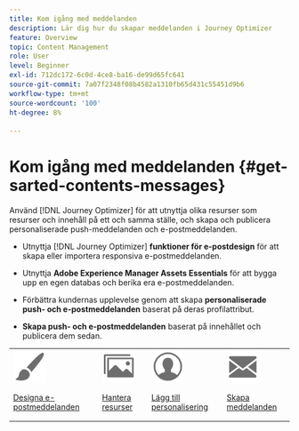 ```yaml
---
title: Kom igång med meddelanden
description: Lär dig hur du skapar meddelanden i Journey Optimizer
feature: Overview
topic: Content Management
role: User
level: Beginner
exl-id: 712dc172-6c0d-4ce8-ba16-de99d65fc641
source-git-commit: 7a07f2348f08b4582a1310fb65d431c55451d9b6
workflow-type: tm+mt
source-wordcount: '100'
ht-degree: 8%

---
```


# Kom igång med meddelanden {#get-sarted-contents-messages}

Använd [!DNL Journey Optimizer] för att utnyttja olika resurser som resurser och innehåll på ett och samma ställe, och skapa och publicera personaliserade push-meddelanden och e-postmeddelanden.

* Utnyttja [!DNL Journey Optimizer] **funktioner för e-postdesign** för att skapa eller importera responsiva e-postmeddelanden.

* Utnyttja **Adobe Experience Manager Assets Essentials** för att bygga upp en egen databas och berika era e-postmeddelanden.

* Förbättra kundernas upplevelse genom att skapa **personaliserade push- och e-postmeddelanden** baserat på deras profilattribut.

* **Skapa push- och e-postmeddelanden** baserat på innehållet och publicera dem sedan.

<table>
<tr>
<td><img src="assets/do-not-localize/icon_design.svg" width="60px"><p><a href="design-emails.md">Designa e-postmeddelanden</a></p></td>
<td><img src="assets/do-not-localize/icon_assets.svg" width="60px"><p><a href="assets-essentials.md">Hantera resurser</a></p></td>
<td><img src="assets/do-not-localize/icon_personalization.svg" width="60px"><p><a href="../personalization/personalize.md">Lägg till personalisering</a></p></td>
<td><img src="assets/do-not-localize/icon_messages.svg" width="60px"><p><a href="create-message.md">Skapa meddelanden</a></p></td></tr>
</table>

